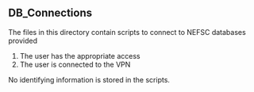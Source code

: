 ## DB_Connections
The files in this directory contain scripts to connect to NEFSC databases provided

1. The user has the appropriate access
2. The user is connected to the VPN

No identifying information is stored in the scripts.
